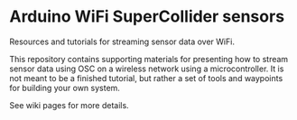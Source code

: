 # Arduino WiFi SuperCollider sensors
 
 Resources and tutorials for streaming sensor data over WiFi.
 
 This repository contains supporting materials for presenting how to stream sensor data using OSC on a wireless network using a microcontroller. It is not meant to be a finished tutorial, but rather a set of tools and waypoints for building your own system.
 
 See wiki pages for more details.
